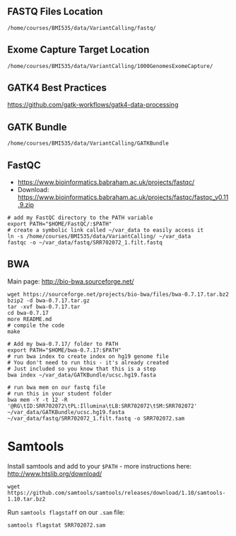 ## FASTQ Files Location

`/home/courses/BMI535/data/VariantCalling/fastq/`

## Exome Capture Target Location

`/home/courses/BMI535/data/VariantCalling/1000GenomesExomeCapture/`

## GATK4 Best Practices

https://github.com/gatk-workflows/gatk4-data-processing

## GATK Bundle

`/home/courses/BMI535/data/VariantCalling/GATKBundle`

## FastQC

- https://www.bioinformatics.babraham.ac.uk/projects/fastqc/
- Download: https://www.bioinformatics.babraham.ac.uk/projects/fastqc/fastqc_v0.11.9.zip

```
# add my FastQC directory to the PATH variable
export PATH="$HOME/FastQC/:$PATH"
# create a symbolic link called ~/var_data to easily access it
ln -s /home/courses/BMI535/data/VariantCalling/ ~/var_data
fastqc -o ~/var_data/fastq/SRR702072_1.filt.fastq 
```

## BWA

Main page: http://bio-bwa.sourceforge.net/

```
wget https://sourceforge.net/projects/bio-bwa/files/bwa-0.7.17.tar.bz2
bzip2 -d bwa-0.7.17.tar.gz
tar -xvf bwa-0.7.17.tar
cd bwa-0.7.17
more README.md
# compile the code
make
```

```
# Add my bwa-0.7.17/ folder to PATH
export PATH="$HOME/bwa-0.7.17:$PATH"
# run bwa index to create index on hg19 genome file
# You don't need to run this - it's already created
# Just included so you know that this is a step
bwa index ~/var_data/GATKBundle/ucsc.hg19.fasta
```

```
# run bwa mem on our fastq file
# run this in your student folder
bwa mem -Y -t 12 -R '@RG\tID:SRR702072\tPL:Illumina\tLB:SRR702072\tSM:SRR702072' ~/var_data/GATKBundle/ucsc.hg19.fasta ~/var_data/fastq/SRR702072_1.filt.fastq -o SRR702072.sam
```

# Samtools

Install samtools and add to your `$PATH` - more instructions here: http://www.htslib.org/download/

```
wget https://github.com/samtools/samtools/releases/download/1.10/samtools-1.10.tar.bz2
```

Run `samtools flagstaff` on our `.sam` file:

```
samtools flagstat SRR702072.sam
```

